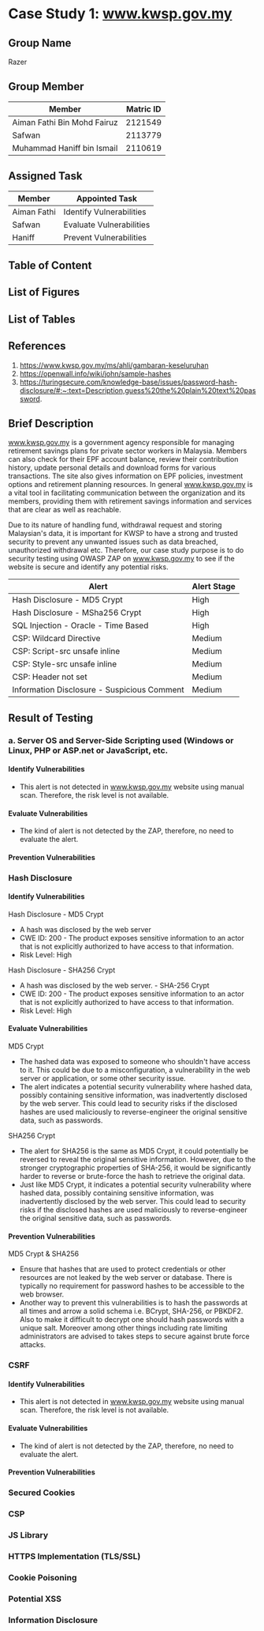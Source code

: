 # Case Study 1: www.kwsp.gov.my
## Group Name
Razer
## Group Member
|Member                      |Matric ID|
|----------------------------|---------|
|Aiman Fathi Bin Mohd Fairuz |2121549  |
|Safwan                      |2113779  |
|Muhammad Haniff bin Ismail  |2110619  |
## Assigned Task
|Member       |Appointed Task          |
|-------------|------------------------|
|Aiman Fathi  |Identify Vulnerabilities|
|Safwan       |Evaluate Vulnerabilities|
|Haniff       |Prevent Vulnerabilities |

## Table of Content

## List of Figures

## List of Tables

## References
1. https://www.kwsp.gov.my/ms/ahli/gambaran-keseluruhan
2. https://openwall.info/wiki/john/sample-hashes
3. https://turingsecure.com/knowledge-base/issues/password-hash-disclosure/#:~:text=Description,guess%20the%20plain%20text%20password.
## Brief Description 
www.kwsp.gov.my is a government agency responsible for managing retirement savings plans for private sector workers in Malaysia. Members can also check for their EPF account balance, review their contribution history, update personal details and download forms for various transactions. The site also gives information on EPF policies, investment options and retirement planning resources. In general www.kwsp.gov.my is a vital tool in facilitating communication between the organization and its members, providing them with retirement savings information and services that are clear as well as reachable.

Due to its nature of handling fund, withdrawal request and storing Malaysian's data, it is important for KWSP to have a strong and trusted security to prevent any unwanted issues such as data breached, unauthorized withdrawal etc. Therefore, our case study purpose is to do security testing using OWASP ZAP on www.kwsp.gov.my to see if the website is secure and identify any potential risks.


|Alert                                        |Alert Stage|
|---------------------------------------------|-----------|
|Hash Disclosure - MD5 Crypt                  |High       |
|Hash Disclosure - MSha256 Crypt              |High       |
|SQL Injection - Oracle - Time Based          |High       |
|CSP: Wildcard Directive                      |Medium     |
|CSP: Script-src unsafe inline                |Medium     |
|CSP: Style-src unsafe inline                 |Medium     |
|CSP: Header not set                          |Medium     |
|Information Disclosure - Suspicious Comment  |Medium     |

## Result of Testing
### a. Server OS and Server-Side Scripting used (Windows or Linux, PHP or ASP.net or JavaScript, etc.
#### Identify Vulnerabilities
- This alert is not detected in www.kwsp.gov.my website using manual scan. Therefore, the risk level is not available.
#### Evaluate Vulnerabilities
- The kind of alert is not detected by the ZAP, therefore, no need to evaluate the alert.
#### Prevention Vulnerabilities

### Hash Disclosure
#### Identify Vulnerabilities
Hash Disclosure - MD5 Crypt
- A hash was disclosed by the web server
- CWE ID: 200 - The product exposes sensitive information to an actor that is not explicitly authorized to have access to that information.
- Risk Level: High
  
Hash Disclosure - SHA256 Crypt
- A hash was disclosed by the web server. - SHA-256 Crypt
- CWE ID: 200 - The product exposes sensitive information to an actor that is not explicitly authorized to have access to that information.
- Risk Level: High
  
#### Evaluate Vulnerabilities
MD5 Crypt
- The hashed data was exposed to someone who shouldn't have access to it. This could be due to a misconfiguration, a vulnerability in the web server or application, or some other security issue.
-  The alert indicates a potential security vulnerability where hashed data, possibly containing sensitive information, was inadvertently disclosed by the web server. This could lead to security risks if the disclosed hashes are used maliciously to reverse-engineer the original sensitive data, such as passwords.

SHA256 Crypt
- The alert for SHA256 is the same as MD5 Crypt, it could potentially be reversed to reveal the original sensitive information. However, due to the stronger cryptographic properties of SHA-256, it would be significantly harder to reverse or brute-force the hash to retrieve the original data.
-  Just like MD5 Crypt, it indicates a potential security vulnerability where hashed data, possibly containing sensitive information, was inadvertently disclosed by the web server. This could lead to security risks if the disclosed hashes are used maliciously to reverse-engineer the original sensitive data, such as passwords.

#### Prevention Vulnerabilities
MD5 Crypt & SHA256
- Ensure that hashes that are used to protect credentials or other resources are not leaked by the web server or database. There is typically no requirement for password hashes to be accessible to the web browser.
- Another way to prevent this vulnerabilities is to hash the passwords at all times and arrow a solid schema i.e. BCrypt, SHA-256, or PBKDF2. Also to make it difficult to decrypt one should hash passwords with a unique salt. Moreover among other things including rate limiting administrators are advised to takes steps to secure against brute force attacks.

### CSRF
#### Identify Vulnerabilities
- This alert is not detected in www.kwsp.gov.my website using manual scan. Therefore, the risk level is not available.
#### Evaluate Vulnerabilities
- The kind of alert is not detected by the ZAP, therefore, no need to evaluate the alert.
#### Prevention Vulnerabilities

### Secured Cookies

### CSP

### JS Library

### HTTPS Implementation (TLS/SSL)

### Cookie Poisoning

### Potential XSS

### Information Disclosure



